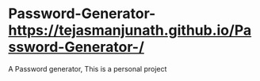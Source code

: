 # Password-Generator- https://tejasmanjunath.github.io/Password-Generator-/
A Password generator, This is a personal project 
